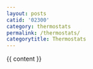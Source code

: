 ```yaml
---
layout: posts
catid: '02300'
category: thermostats
permalink: /thermostats/
categorytitle: Thermostats
---
```


{{ content }}
